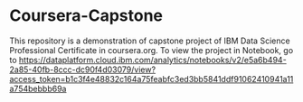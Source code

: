 # Coursera-Capstone
This repository is a demonstration of capstone project of IBM Data Science Professional Certificate in coursera.org.
To view the project in Notebook, go to https://dataplatform.cloud.ibm.com/analytics/notebooks/v2/e5a6b494-2a85-40fb-8ccc-dc90f4d03079/view?access_token=b1c3f4e48832c164a75feabfc3ed3bb5841ddf91062410941a11a754bebbb69a
